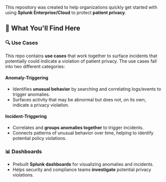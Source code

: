 
This repository was created to help organizations quickly get started with using **Splunk Enterprise/Cloud** to protect **patient privacy**.

## 📌 What You'll Find Here

### 🔍 Use Cases
This repo contains **use cases** that work together to surface incidents that potentially could indicate a violation of patient privacy. The use cases fall into two different categories:

#### **Anomaly-Triggering**
- Identifies **unusual behavior** by searching and correlating logs/events to trigger anomalies.
- Surfaces activity that may be abnormal but does not, on its own, indicate a privacy violation.

#### **Incident-Triggering**
- Correlates and **groups anomalies together** to trigger incidents.
- Connects patterns of unusual behavior over time, helping to identify potential policy violations.

### 📊 Dashboards
- Prebuilt **Splunk dashboards** for visualizing anomalies and incidents.
- Helps security and compliance teams **investigate** potential privacy violations.


